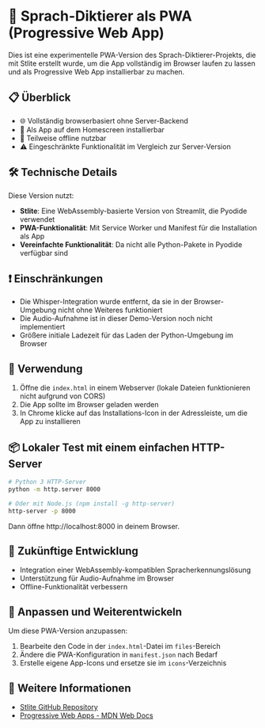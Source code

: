 # 🎤 Sprach-Diktierer als PWA (Progressive Web App)

Dies ist eine experimentelle PWA-Version des Sprach-Diktierer-Projekts, die mit Stlite erstellt wurde, um die App vollständig im Browser laufen zu lassen und als Progressive Web App installierbar zu machen.

## 📋 Überblick

- 🌐 Vollständig browserbasiert ohne Server-Backend
- 📱 Als App auf dem Homescreen installierbar
- 🔄 Teilweise offline nutzbar
- ⚠️ Eingeschränkte Funktionalität im Vergleich zur Server-Version

## 🛠️ Technische Details

Diese Version nutzt:

- **Stlite**: Eine WebAssembly-basierte Version von Streamlit, die Pyodide verwendet
- **PWA-Funktionalität**: Mit Service Worker und Manifest für die Installation als App
- **Vereinfachte Funktionalität**: Da nicht alle Python-Pakete in Pyodide verfügbar sind

## ❗ Einschränkungen

- Die Whisper-Integration wurde entfernt, da sie in der Browser-Umgebung nicht ohne Weiteres funktioniert
- Die Audio-Aufnahme ist in dieser Demo-Version noch nicht implementiert
- Größere initiale Ladezeit für das Laden der Python-Umgebung im Browser

## 🚀 Verwendung

1. Öffne die `index.html` in einem Webserver (lokale Dateien funktionieren nicht aufgrund von CORS)
2. Die App sollte im Browser geladen werden
3. In Chrome klicke auf das Installations-Icon in der Adressleiste, um die App zu installieren

## 📦 Lokaler Test mit einem einfachen HTTP-Server

```bash
# Python 3 HTTP-Server
python -m http.server 8000

# Oder mit Node.js (npm install -g http-server)
http-server -p 8000
```

Dann öffne http://localhost:8000 in deinem Browser.

## 🔮 Zukünftige Entwicklung

- Integration einer WebAssembly-kompatiblen Spracherkennungslösung
- Unterstützung für Audio-Aufnahme im Browser
- Offline-Funktionalität verbessern

## 🔧 Anpassen und Weiterentwickeln

Um diese PWA-Version anzupassen:

1. Bearbeite den Code in der `index.html`-Datei im `files`-Bereich
2. Ändere die PWA-Konfiguration in `manifest.json` nach Bedarf
3. Erstelle eigene App-Icons und ersetze sie im `icons`-Verzeichnis

## 📄 Weitere Informationen

- [Stlite GitHub Repository](https://github.com/whitphx/stlite)
- [Progressive Web Apps - MDN Web Docs](https://developer.mozilla.org/en-US/docs/Web/Progressive_web_apps) 